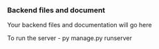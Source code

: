 ### Backend files and document

Your backend files and documentation will go here

To run the server - py manage.py runserver